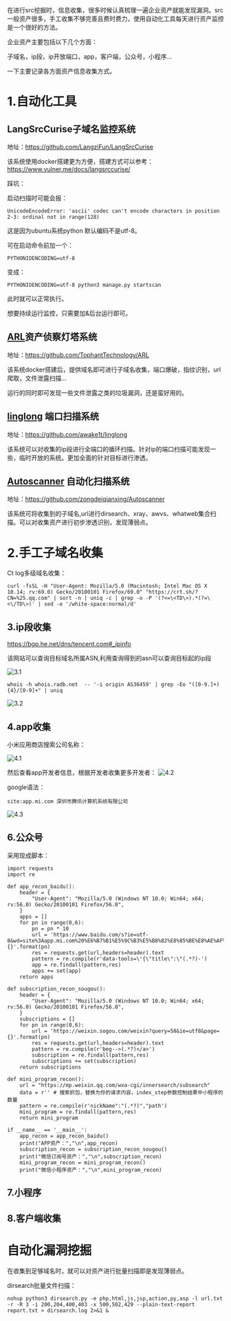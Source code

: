 在进行src挖掘时，信息收集，很多时候认真梳理一遍企业资产就能发现漏洞。src一般资产很多，手工收集不够完善且费时费力，使用自动化工具每天进行资产监控是一个很好的方法。

企业资产主要包括以下几个方面：

子域名，ip段，ip开放端口，app，客户端，公众号，小程序...

一下主要记录各方面资产信息收集方式。

# 1.自动化工具

## LangSrcCurise子域名监控系统

地址：https://github.com/LangziFun/LangSrcCurise

该系统使用docker搭建更为方便，搭建方式可以参考：https://www.vulner.me/docs/langsrccurise/

踩坑：

启动扫描时可能会报：

```
UnicodeEncodeError: 'ascii' codec can't encode characters in position 2-3: ordinal not in range(128)
```

这是因为ubuntu系统python 默认编码不是utf-8。

可在启动命令前加一个：

```
PYTHONIOENCODING=utf-8
```

变成：

```
PYTHONIOENCODING=utf-8 python3 manage.py startscan
```

此时就可以正常执行。

想要持续运行监控，只需要加&后台运行即可。

## [ARL](https://github.com/TophantTechnology/ARL)资产侦察灯塔系统

地址：https://github.com/TophantTechnology/ARL

该系统docker搭建后，提供域名即可进行子域名收集，端口爆破，指纹识别，url爬取，文件泄露扫描...

运行的同时即可发现一些文件泄露之类的垃圾漏洞，还是蛮好用的。

## [linglong](https://github.com/awake1t/linglong) 端口扫描系统

地址：https://github.com/awake1t/linglong

该系统可以对收集的ip段进行全端口的循环扫描。针对ip的端口扫描可能发现一些，临时开放的系统。更加全面的针对目标进行渗透。

## [Autoscanner](https://github.com/zongdeiqianxing/Autoscanner) 自动化扫描系统

地址：https://github.com/zongdeiqianxing/Autoscanner

该系统可将收集到的子域名,url进行dirsearch、xray、awvs、whatweb集合扫描。可以对收集资产进行初步渗透识别，发现薄弱点。



# 2.手工子域名收集

Ct log多级域名收集：

```
curl -fsSL -H "User-Agent: Mozilla/5.0 (Macintosh; Intel Mac OS X 10.14; rv:69.0) Gecko/20100101 Firefox/69.0" "https://crt.sh/?CN=%25.qq.com" | sort -n | uniq -c | grep -o -P '(?<=\<TD\>).*(?=\<\/TD\>)' | sed -e '/white-space:normal/d'
```



## 3.ip段收集

https://bgp.he.net/dns/tencent.com#_ipinfo

该网站可以查询目标域名所属ASN,利用查询得到的asn可以查询目标起的ip段

![3.1](3.1.png)

```
whois -h whois.radb.net  -- '-i origin AS36459' | grep -Eo "([0-9.]+){4}/[0-9]+" | uniq
```

![3.2](3.2.png)



## 4.app收集

小米应用商店搜索公司名称：

![4.1](4.1.png)

然后查看app开发者信息，根据开发者收集更多开发者：
![4.2](4.2.png)

google语法：

```
site:app.mi.com 深圳市腾讯计算机系统有限公司
```

![4.3](4.3.png)

## 6.公众号

采用现成脚本：

```
import requests
import re

def app_recon_baidu():
	header = {
		"User-Agent": "Mozilla/5.0 (Windows NT 10.0; Win64; x64; rv:56.0) Gecko/20100101 Firefox/56.0",
	}
	apps = []
	for pn in range(0,6):
		pn = pn * 10
		url = 'https://www.baidu.com/s?ie=utf-8&wd=site%3Aapp.mi.com%20%E6%B7%B1%E5%9C%B3%E5%B8%82%E8%85%BE%E8%AE%AF%E8%AE%A1%E7%AE%97%E6%9C%BA%E7%B3%BB%E7%BB%9F%E6%9C%89%E9%99%90%E5%85%AC%E5%8F%B8&pn={}'.format(pn)
		res = requests.get(url,headers=header).text
		pattern = re.compile(r'data-tools=\'{\"title\":\"(.*?)-')
		app = re.findall(pattern,res)
		apps += set(app)
	return apps

def subscription_recon_sougou():
	header = {
		"User-Agent": "Mozilla/5.0 (Windows NT 10.0; Win64; x64; rv:56.0) Gecko/20100101 Firefox/56.0",
	}
	subscriptions = []
	for pn in range(0,6):
		url = 'https://weixin.sogou.com/weixin?query=58&ie=utf8&page={}'.format(pn)
		res = requests.get(url,headers=header).text
		pattern = re.compile(r'beg-->(.*?)</a>')
		subscription = re.findall(pattern,res)
		subscriptions += set(subscription)
	return subscriptions

def mini_program_recon():
	url = "https://mp.weixin.qq.com/wxa-cgi/innersearch/subsearch"
	data = r'' # 搜索抓包，替换为你的请求内容，index_step参数控制结果中小程序的数量
	pattern = re.compile(r'nickName":"(.*?)","path')
	mini_program = re.findall(pattern,res)
	return mini_program

if __name__ == '__main__':
	app_recon = app_recon_baidu()
	print("APP资产：","\n",app_recon)
	subscription_recon = subscription_recon_sougou()
	print("微信订阅号资产：","\n",subscription_recon)
	mini_program_recon = mini_program_recon()
	print("微信小程序资产：","\n",mini_program_recon)

```



## 7.小程序







## 8.客户端收集



# 自动化漏洞挖掘

在收集到足够域名时，就可以对资产进行批量扫描即是发现薄弱点。



dirsearch批量文件扫描：

```
nohup python3 dirsearch.py -e php,html,js,jsp,action,py,asp -l url.txt  -r -R 3 -i 200,204,400,403 -x 500,502,429 --plain-text-report report.txt > dirsearch.log 2>&1 &
```













